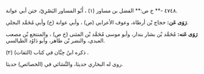 ٤٧٤٨ -** خ ص:** الفضل بن مساور (١) ، أَبُو المساور البَصْرِيّ، ختن أبي عوانة.

**رَوَى عَن:** حجاج بْن أرطاة، وعوف الأعرابي (ص) ، وأبي عوانة (خ) وأبي مُحَمَّد البجلي.

**رَوَى عَنه:** مُحَمَّد بْن بشار بندار، وأبو موسى مُحَمَّد بْن المثنى (خ ص) ، والمنتجع بْن مصعب العبدي، والنضر بْن طاهر، وأبو دَاوُد الطيالسي.

ذكره ابنُ حِبَّان في كتاب (الثقات) (٢) .

روى له البخاري حديثا، والنَّسَائي في (الخصائص) حديثا.